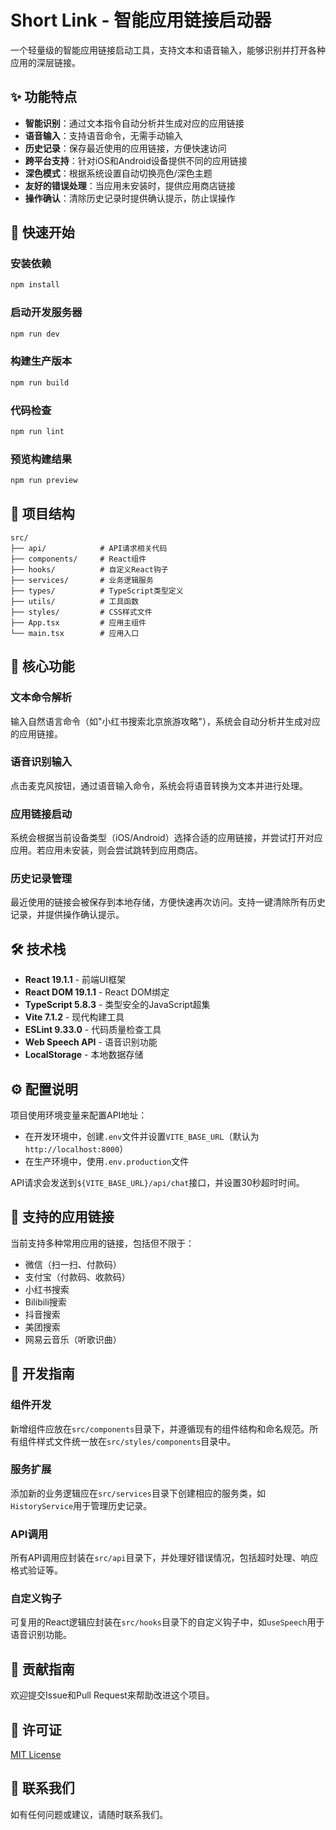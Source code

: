 # Short Link - 智能应用链接启动器

一个轻量级的智能应用链接启动工具，支持文本和语音输入，能够识别并打开各种应用的深层链接。

## ✨ 功能特点

- **智能识别**：通过文本指令自动分析并生成对应的应用链接
- **语音输入**：支持语音命令，无需手动输入
- **历史记录**：保存最近使用的应用链接，方便快速访问
- **跨平台支持**：针对iOS和Android设备提供不同的应用链接
- **深色模式**：根据系统设置自动切换亮色/深色主题
- **友好的错误处理**：当应用未安装时，提供应用商店链接
- **操作确认**：清除历史记录时提供确认提示，防止误操作

## 🚀 快速开始

### 安装依赖

```bash
npm install
```

### 启动开发服务器

```bash
npm run dev
```

### 构建生产版本

```bash
npm run build
```

### 代码检查

```bash
npm run lint
```

### 预览构建结果

```bash
npm run preview
```

## 📁 项目结构

```
src/
├── api/            # API请求相关代码
├── components/     # React组件
├── hooks/          # 自定义React钩子
├── services/       # 业务逻辑服务
├── types/          # TypeScript类型定义
├── utils/          # 工具函数
├── styles/         # CSS样式文件
├── App.tsx         # 应用主组件
└── main.tsx        # 应用入口
```

## 🎯 核心功能

### 文本命令解析

输入自然语言命令（如"小红书搜索北京旅游攻略"），系统会自动分析并生成对应的应用链接。

### 语音识别输入

点击麦克风按钮，通过语音输入命令，系统会将语音转换为文本并进行处理。

### 应用链接启动

系统会根据当前设备类型（iOS/Android）选择合适的应用链接，并尝试打开对应应用。若应用未安装，则会尝试跳转到应用商店。

### 历史记录管理

最近使用的链接会被保存到本地存储，方便快速再次访问。支持一键清除所有历史记录，并提供操作确认提示。

## 🛠️ 技术栈

- **React 19.1.1** - 前端UI框架
- **React DOM 19.1.1** - React DOM绑定
- **TypeScript 5.8.3** - 类型安全的JavaScript超集
- **Vite 7.1.2** - 现代构建工具
- **ESLint 9.33.0** - 代码质量检查工具
- **Web Speech API** - 语音识别功能
- **LocalStorage** - 本地数据存储

## ⚙️ 配置说明

项目使用环境变量来配置API地址：

- 在开发环境中，创建`.env`文件并设置`VITE_BASE_URL`（默认为`http://localhost:8000`）
- 在生产环境中，使用`.env.production`文件

API请求会发送到`${VITE_BASE_URL}/api/chat`接口，并设置30秒超时时间。

## 📱 支持的应用链接

当前支持多种常用应用的链接，包括但不限于：

- 微信（扫一扫、付款码）
- 支付宝（付款码、收款码）
- 小红书搜索
- Bilibili搜索
- 抖音搜索
- 美团搜索
- 网易云音乐（听歌识曲）

## 🔧 开发指南

### 组件开发

新增组件应放在`src/components`目录下，并遵循现有的组件结构和命名规范。所有组件样式文件统一放在`src/styles/components`目录中。

### 服务扩展

添加新的业务逻辑应在`src/services`目录下创建相应的服务类，如`HistoryService`用于管理历史记录。

### API调用

所有API调用应封装在`src/api`目录下，并处理好错误情况，包括超时处理、响应格式验证等。

### 自定义钩子

可复用的React逻辑应封装在`src/hooks`目录下的自定义钩子中，如`useSpeech`用于语音识别功能。

## 🤝 贡献指南

欢迎提交Issue和Pull Request来帮助改进这个项目。

## 📄 许可证

[MIT License](LICENSE)

## 📧 联系我们

如有任何问题或建议，请随时联系我们。
